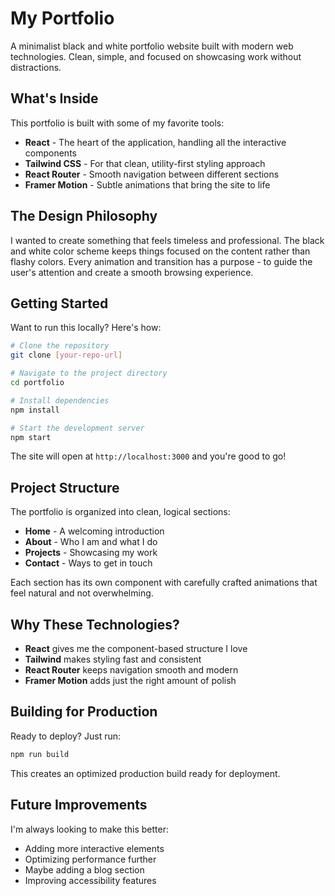 # My Portfolio

A minimalist black and white portfolio website built with modern web technologies. Clean, simple, and focused on showcasing work without distractions.

## What's Inside

This portfolio is built with some of my favorite tools:

- **React** - The heart of the application, handling all the interactive components
- **Tailwind CSS** - For that clean, utility-first styling approach
- **React Router** - Smooth navigation between different sections
- **Framer Motion** - Subtle animations that bring the site to life

## The Design Philosophy

I wanted to create something that feels timeless and professional. The black and white color scheme keeps things focused on the content rather than flashy colors. Every animation and transition has a purpose - to guide the user's attention and create a smooth browsing experience.

## Getting Started

Want to run this locally? Here's how:

```bash
# Clone the repository
git clone [your-repo-url]

# Navigate to the project directory
cd portfolio

# Install dependencies
npm install

# Start the development server
npm start
```

The site will open at `http://localhost:3000` and you're good to go!

## Project Structure

The portfolio is organized into clean, logical sections:

- **Home** - A welcoming introduction
- **About** - Who I am and what I do
- **Projects** - Showcasing my work
- **Contact** - Ways to get in touch

Each section has its own component with carefully crafted animations that feel natural and not overwhelming.

## Why These Technologies?

- **React** gives me the component-based structure I love
- **Tailwind** makes styling fast and consistent
- **React Router** keeps navigation smooth and modern
- **Framer Motion** adds just the right amount of polish

## Building for Production

Ready to deploy? Just run:

```bash
npm run build
```

This creates an optimized production build ready for deployment.

## Future Improvements

I'm always looking to make this better:
- Adding more interactive elements
- Optimizing performance further
- Maybe adding a blog section
- Improving accessibility features

